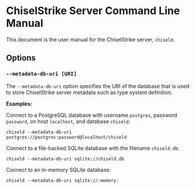 # ChiselStrike Server Command Line Manual

This document is the user manual for the ChiselStrike server, `chiseld`.

## Options

### `--metadata-db-uri [URI]`

The `--metadata-db-uri` option specifies the URI of the database that is
used to store ChiselStrike server metadata such as type system
definition.

**Examples:**

Connect to a PostgreSQL database with username `postgres`, password
`password`, on host `localhost`, and database `chiseld`:

```
chiseld --metadata-db-uri postgres://postgres:password@localhost/chiseld
```

Connect to a file-backed SQLite database with the filename `chiseld.db`:

```
chiseld --metadata-db-uri sqlite://chiseld.db
```

Connect to an in-memory SQLite database:

```
chiseld --metadata-db-uri sqlite://:memory:
```

